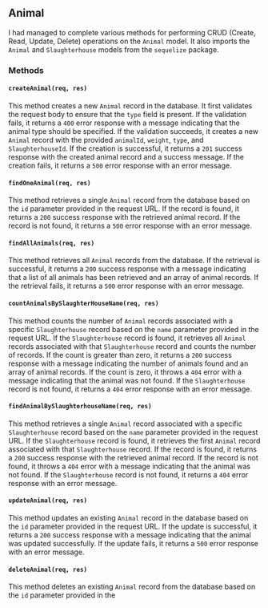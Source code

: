 ## Animal 

I had managed to complete various methods for performing CRUD (Create, Read, Update, Delete) operations on the `Animal` model. It also imports the `Animal` and `Slaughterhouse` models from the `sequelize` package.

### Methods

#### `createAnimal(req, res)`

This method creates a new `Animal` record in the database. It first validates the request body to ensure that the `type` field is present. If the validation fails, it returns a `400` error response with a message indicating that the animal type should be specified. If the validation succeeds, it creates a new `Animal` record with the provided `animalId`, `weight`, `type`, and `SlaughterhouseId`. If the creation is successful, it returns a `201` success response with the created animal record and a success message. If the creation fails, it returns a `500` error response with an error message.

#### `findOneAnimal(req, res)`

This method retrieves a single `Animal` record from the database based on the `id` parameter provided in the request URL. If the record is found, it returns a `200` success response with the retrieved animal record. If the record is not found, it returns a `500` error response with an error message.

#### `findAllAnimals(req, res)`

This method retrieves all `Animal` records from the database. If the retrieval is successful, it returns a `200` success response with a message indicating that a list of all animals has been retrieved and an array of animal records. If the retrieval fails, it returns a `500` error response with an error message.

#### `countAnimalsBySlaughterHouseName(req, res)`

This method counts the number of `Animal` records associated with a specific `Slaughterhouse` record based on the `name` parameter provided in the request URL. If the `Slaughterhouse` record is found, it retrieves all `Animal` records associated with that `Slaughterhouse` record and counts the number of records. If the count is greater than zero, it returns a `200` success response with a message indicating the number of animals found and an array of animal records. If the count is zero, it throws a `404` error with a message indicating that the animal was not found. If the `Slaughterhouse` record is not found, it returns a `404` error response with an error message.

#### `findAnimalBySlaughterhouseName(req, res)`

This method retrieves a single `Animal` record associated with a specific `Slaughterhouse` record based on the `name` parameter provided in the request URL. If the `Slaughterhouse` record is found, it retrieves the first `Animal` record associated with that `Slaughterhouse` record. If the record is found, it returns a `200` success response with the retrieved animal record. If the record is not found, it throws a `404` error with a message indicating that the animal was not found. If the `Slaughterhouse` record is not found, it returns a `404` error response with an error message.

#### `updateAnimal(req, res)`

This method updates an existing `Animal` record in the database based on the `id` parameter provided in the request URL. If the update is successful, it returns a `200` success response with a message indicating that the animal was updated successfully. If the update fails, it returns a `500` error response with an error message.

#### `deleteAnimal(req, res)`

This method deletes an existing `Animal` record from the database based on the `id` parameter provided in the
